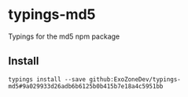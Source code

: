 # typings-md5
Typings for the md5 npm package

## Install
`typings install --save github:ExoZoneDev/typings-md5#9a029933d26adb6b6125b0b415b7e18a4c5951bb`
